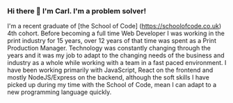 ### Hi there 👋 I'm Carl.  I'm a problem solver!

I'm a recent graduate of [the School of Code] (https://schoolofcode.co.uk) 4th cohort. Before becoming a full time Web Developer I was working in the print industry for 15 years, over 12 years of that time was spent as a Print Production Manager. Technology was constantly changing through the years and it was my job to adapt to the changing needs of the business and industry as a whole while working with a team in a fast paced environment. I have been working primarily with JavaScript, React on the frontend and mostly NodeJS/Express on the backend,  although the soft skills I have picked up during my time with the School of Code,  mean I can adapt to a new programming language quickly.
